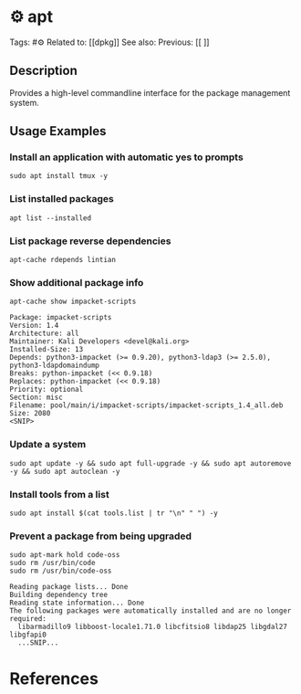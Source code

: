 # ⚙️ apt

Tags: #⚙️ 
Related to: [[dpkg]]
See also: 
Previous: [[ ]]

## Description

Provides a high-level commandline interface for the package management system.

## Usage Examples

### Install an application with automatic yes to prompts

	sudo apt install tmux -y

### List installed packages

	apt list --installed

### List package reverse dependencies

	apt-cache rdepends lintian

### Show additional package info

```
apt-cache show impacket-scripts
```

```shell-session
Package: impacket-scripts
Version: 1.4
Architecture: all
Maintainer: Kali Developers <devel@kali.org>
Installed-Size: 13
Depends: python3-impacket (>= 0.9.20), python3-ldap3 (>= 2.5.0), python3-ldapdomaindump
Breaks: python-impacket (<< 0.9.18)
Replaces: python-impacket (<< 0.9.18)
Priority: optional
Section: misc
Filename: pool/main/i/impacket-scripts/impacket-scripts_1.4_all.deb
Size: 2080
<SNIP>
```

### Update a system

	sudo apt update -y && sudo apt full-upgrade -y && sudo apt autoremove -y && sudo apt autoclean -y

### Install tools from a list

	sudo apt install $(cat tools.list | tr "\n" " ") -y

### Prevent a package from being upgraded

	sudo apt-mark hold code-oss
	sudo rm /usr/bin/code
	sudo rm /usr/bin/code-oss

```shell-session
Reading package lists... Done
Building dependency tree
Reading state information... Done
The following packages were automatically installed and are no longer required: 
  libarmadillo9 libboost-locale1.71.0 libcfitsio8 libdap25 libgdal27 libgfapi0
  ...SNIP...
```

# References